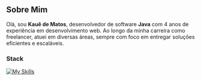 ## Sobre Mim

Olá, sou **Kauê de Matos**, desenvolvedor de software **Java** com 4 anos de experiência em desenvolvimento web. Ao longo da minha carreira como freelancer, atuei em diversas áreas, sempre com foco em entregar soluções eficientes e escaláveis.

### Stack
[![My Skills](https://skillicons.dev/icons?i=java,python,kotlin,spring,rabbitmq,aws,redis,postgresql,mysql,docker,mongodb,typescript)](https://skillicons.dev)
